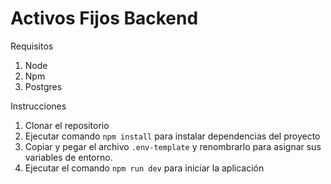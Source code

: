 # Activos Fijos Backend

Requisitos
1. Node
2. Npm
3. Postgres

Instrucciones
1. Clonar el repositorio
2. Ejecutar comando `npm install` para instalar dependencias del proyecto
3. Copiar y pegar el archivo `.env-template` y renombrarlo para asignar sus variables de entorno.
4. Ejecutar el comando `npm run dev` para iniciar la aplicación